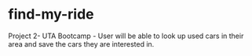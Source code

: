 # find-my-ride
Project 2- UTA Bootcamp - User will be able to look up used cars in their area and save the cars they are interested in. 
